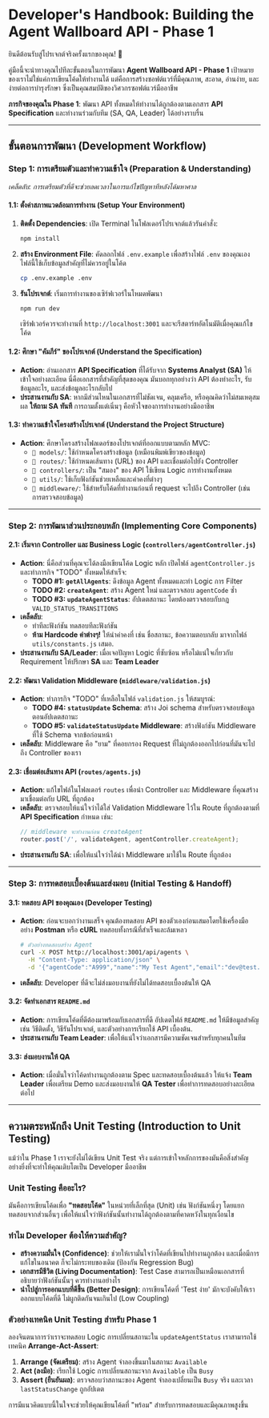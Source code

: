 # **Developer's Handbook: Building the Agent Wallboard API - Phase 1**

ยินดีต้อนรับสู่โปรเจกต์จริงครั้งแรกของคุณ\! 🚀

คู่มือนี้จะนำทางคุณไปทีละขั้นตอนในการพัฒนา **Agent Wallboard API - Phase 1** เป้าหมายของเราไม่ใช่แค่การเขียนโค้ดให้ทำงานได้ แต่คือการสร้างซอฟต์แวร์ที่มีคุณภาพ, สะอาด, อ่านง่าย, และง่ายต่อการบำรุงรักษา ซึ่งเป็นคุณสมบัติของวิศวกรซอฟต์แวร์มืออาชีพ

**ภารกิจของคุณใน Phase 1**: พัฒนา API ทั้งหมดให้ทำงานได้ถูกต้องตามเอกสาร **API Specification** และทำงานร่วมกับทีม (SA, QA, Leader) ได้อย่างราบรื่น

-----

## **ขั้นตอนการพัฒนา (Development Workflow)**

### **Step 1: การเตรียมตัวและทำความเข้าใจ (Preparation & Understanding)**

*_เคล็ดลับ: การเตรียมตัวที่ดีจะช่วยลดเวลาในการแก้ไขปัญหาทีหลังได้มหาศาล_*

#### **1.1: ตั้งค่าสภาพแวดล้อมการทำงาน (Setup Your Environment)**

1.  **ติดตั้ง Dependencies**: เปิด Terminal ในโฟลเดอร์โปรเจกต์แล้วรันคำสั่ง:
    ```bash
    npm install
    ```
2.  **สร้าง Environment File**: คัดลอกไฟล์ `.env.example` เพื่อสร้างไฟล์ `.env` ของคุณเอง ไฟล์นี้ใช้เก็บข้อมูลสำคัญที่ไม่ควรอยู่ในโค้ด
    ```bash
    cp .env.example .env
    ```
3.  **รันโปรเจกต์**: เริ่มการทำงานของเซิร์ฟเวอร์ในโหมดพัฒนา
    ```bash
    npm run dev
    ```
    เซิร์ฟเวอร์ควรจะทำงานที่ `http://localhost:3001` และจะรีสตาร์ทอัตโนมัติเมื่อคุณแก้ไขโค้ด

#### **1.2: ศึกษา "คัมภีร์" ของโปรเจกต์ (Understand the Specification)**

  * **Action**: อ่านเอกสาร **API Specification** ที่ได้รับจาก **Systems Analyst (SA)** ให้เข้าใจอย่างละเอียด นี่คือเอกสารที่สำคัญที่สุดของคุณ มันบอกทุกอย่างว่า API ต้องทำอะไร, รับข้อมูลอะไร, และส่งข้อมูลอะไรกลับไป
  * **ประสานงานกับ SA**: หากมีส่วนไหนในเอกสารที่ไม่ชัดเจน, คลุมเครือ, หรือคุณคิดว่าไม่สมเหตุสมผล **ให้ถาม SA ทันที** การถามตั้งแต่เนิ่นๆ คือหัวใจของการทำงานอย่างมืออาชีพ

#### **1.3: ทำความเข้าใจโครงสร้างโปรเจกต์ (Understand the Project Structure)**

  * **Action**: ศึกษาโครงสร้างโฟลเดอร์ของโปรเจกต์ที่ออกแบบตามหลัก MVC:
      * `📁 models/`: ใช้กำหนดโครงสร้างข้อมูล (เหมือนพิมพ์เขียวของข้อมูล)
      * `📁 routes/`: ใช้กำหนดเส้นทาง (URL) ของ API และเชื่อมต่อไปยัง Controller
      * `📁 controllers/`: เป็น "สมอง" ของ API ใช้เขียน Logic การทำงานทั้งหมด
      * `📁 utils/`: ใช้เก็บฟังก์ชันช่วยเหลือและค่าคงที่ต่างๆ
      * `📁 middleware/`: ใช้สำหรับโค้ดที่ทำงานก่อนที่ request จะไปถึง Controller (เช่น การตรวจสอบข้อมูล)

-----

### **Step 2: การพัฒนาส่วนประกอบหลัก (Implementing Core Components)**

#### **2.1: เริ่มจาก Controller และ Business Logic (`controllers/agentController.js`)**

  * **Action**: นี่คือส่วนที่คุณจะได้ลงมือเขียนโค้ด Logic หลัก เปิดไฟล์ `agentController.js` และทำภารกิจ "TODO" ทั้งหมดให้สำเร็จ:
      * **TODO \#1: `getAllAgents`**: ดึงข้อมูล Agent ทั้งหมดและทำ Logic การ Filter
      * **TODO \#2: `createAgent`**: สร้าง Agent ใหม่ และตรวจสอบ `agentCode` ซ้ำ
      * **TODO \#3: `updateAgentStatus`**: อัปเดตสถานะ โดยต้องตรวจสอบกับกฎ `VALID_STATUS_TRANSITIONS`
  * **เคล็ดลับ**:
      * ทำทีละฟังก์ชัน ทดสอบทีละฟังก์ชัน
      * **ห้าม Hardcode ค่าต่างๆ\!** ให้นำค่าคงที่ เช่น ชื่อสถานะ, ข้อความตอบกลับ มาจากไฟล์ `utils/constants.js` เสมอ.
  * **ประสานงานกับ SA/Leader**: เมื่อเจอปัญหา Logic ที่ซับซ้อน หรือไม่แน่ใจเกี่ยวกับ Requirement ให้ปรึกษา **SA** และ **Team Leader**

#### **2.2: พัฒนา Validation Middleware (`middleware/validation.js`)**

  * **Action**: ทำภารกิจ "TODO" ที่เหลือในไฟล์ `validation.js` ให้สมบูรณ์:
      * **TODO \#4: `statusUpdate` Schema**: สร้าง Joi schema สำหรับตรวจสอบข้อมูลตอนอัปเดตสถานะ
      * **TODO \#5: `validateStatusUpdate` Middleware**: สร้างฟังก์ชัน Middleware ที่ใช้ Schema จากข้อก่อนหน้า
  * **เคล็ดลับ**: Middleware คือ "ยาม" ที่คอยกรอง Request ที่ไม่ถูกต้องออกไปก่อนที่มันจะไปถึง Controller ของเรา

#### **2.3: เชื่อมต่อเส้นทาง API (`routes/agents.js`)**

  * **Action**: แก้ไขไฟล์ในโฟลเดอร์ `routes` เพื่อนำ Controller และ Middleware ที่คุณสร้างมาเชื่อมต่อกับ URL ที่ถูกต้อง
  * **เคล็ดลับ**: ตรวจสอบให้แน่ใจว่าได้ใส่ Validation Middleware ไว้ใน Route ที่ถูกต้องตามที่ **API Specification** กำหนด เช่น:
    ```javascript
    // middleware จะทำงานก่อน createAgent
    router.post('/', validateAgent, agentController.createAgent);
    ```
  * **ประสานงานกับ SA**: เพื่อให้แน่ใจว่าได้นำ Middleware มาใช้ใน Route ที่ถูกต้อง

-----

### **Step 3: การทดสอบเบื้องต้นและส่งมอบ (Initial Testing & Handoff)**

#### **3.1: ทดสอบ API ของคุณเอง (Developer Testing)**

  * **Action**: ก่อนจะบอกว่างานเสร็จ คุณต้องทดสอบ API ของตัวเองก่อนเสมอโดยใช้เครื่องมืออย่าง **Postman** หรือ **cURL** ทดสอบทั้งกรณีที่สำเร็จและล้มเหลว
    ```bash
    # ตัวอย่างทดสอบสร้าง Agent
    curl -X POST http://localhost:3001/api/agents \
      -H "Content-Type: application/json" \
      -d '{"agentCode":"A999","name":"My Test Agent","email":"dev@test.com"}'
    ```
  * **เคล็ดลับ**: Developer ที่ดีจะไม่ส่งมอบงานที่ยังไม่ได้ทดสอบเบื้องต้นให้ QA

#### **3.2: จัดทำเอกสาร `README.md`**

  * **Action**: การเขียนโค้ดที่ดีต้องมาพร้อมกับเอกสารที่ดี อัปเดตไฟล์ `README.md` ให้มีข้อมูลสำคัญ เช่น วิธีติดตั้ง, วิธีรันโปรเจกต์, และตัวอย่างการเรียกใช้ API เบื้องต้น.
  * **ประสานงานกับ Team Leader**: เพื่อให้แน่ใจว่าเอกสารมีความชัดเจนสำหรับทุกคนในทีม

#### **3.3: ส่งมอบงานให้ QA**

  * **Action**: เมื่อมั่นใจว่าโค้ดทำงานถูกต้องตาม Spec และทดสอบเบื้องต้นแล้ว ให้แจ้ง **Team Leader** เพื่อเตรียม Demo และส่งมอบงานให้ **QA Tester** เพื่อทำการทดสอบอย่างละเอียดต่อไป

-----

## **ความตระหนักถึง Unit Testing (Introduction to Unit Testing)**

แม้ว่าใน Phase 1 เราจะยังไม่ได้เขียน Unit Test จริง แต่การเข้าใจหลักการของมันคือสิ่งสำคัญอย่างยิ่งที่จะทำให้คุณเติบโตเป็น Developer มืออาชีพ

### **Unit Testing คืออะไร?**

มันคือการเขียนโค้ดเพื่อ **"ทดสอบโค้ด"** ในหน่วยที่เล็กที่สุด (Unit) เช่น ฟังก์ชันหนึ่งๆ โดยแยกทดสอบจากส่วนอื่นๆ เพื่อให้แน่ใจว่าฟังก์ชันนั้นทำงานได้ถูกต้องตามที่คาดหวังในทุกเงื่อนไข

### **ทำไม Developer ต้องให้ความสำคัญ?**

  * **สร้างความมั่นใจ (Confidence)**: ช่วยให้เรามั่นใจว่าโค้ดที่เขียนไปทำงานถูกต้อง และเมื่อมีการแก้ไขในอนาคต ก็จะไม่กระทบของเดิม (ป้องกัน Regression Bug)
  * **เอกสารมีชีวิต (Living Documentation)**: Test Case สามารถเป็นเหมือนเอกสารที่อธิบายว่าฟังก์ชันนั้นๆ ควรทำงานอย่างไร
  * **นำไปสู่การออกแบบที่ดีขึ้น (Better Design)**: การเขียนโค้ดที่ 'Test ง่าย' มักจะบังคับให้เราออกแบบโค้ดที่ดี ไม่ผูกติดกันจนเกินไป (Low Coupling)

### **ตัวอย่างเทคนิค Unit Testing สำหรับ Phase 1**

ลองจินตนาการว่าเราจะทดสอบ Logic การเปลี่ยนสถานะใน `updateAgentStatus` เราสามารถใช้เทคนิค **Arrange-Act-Assert**:

1.  **Arrange (จัดเตรียม)**: สร้าง Agent จำลองขึ้นมาในสถานะ `Available`
2.  **Act (ลงมือ)**: เรียกใช้ Logic การเปลี่ยนสถานะจาก `Available` เป็น `Busy`
3.  **Assert (ยืนยันผล)**: ตรวจสอบว่าสถานะของ Agent จำลองเปลี่ยนเป็น `Busy` จริง และเวลา `lastStatusChange` ถูกอัปเดต

การมีแนวคิดแบบนี้ในใจจะช่วยให้คุณเขียนโค้ดที่ "พร้อม" สำหรับการทดสอบและมีคุณภาพสูงขึ้น